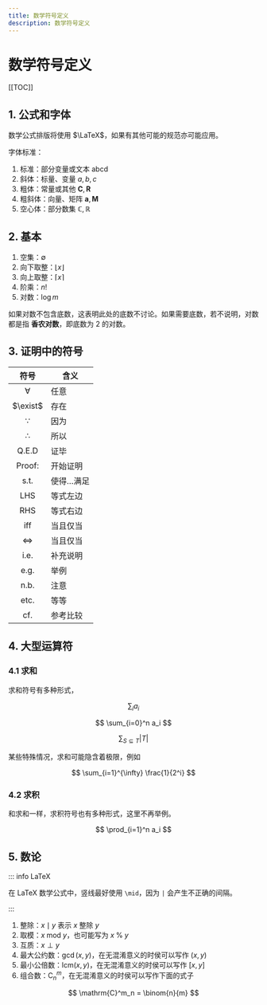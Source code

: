 ```yaml
---
title: 数学符号定义
description: 数学符号定义
---
```


# 数学符号定义

[[TOC]]

## 1. 公式和字体

数学公式排版将使用 $\LaTeX$，如果有其他可能的规范亦可能应用。

字体标准：
1. 标准：部分变量或文本 $\text{abcd}$
2. 斜体：标量、变量 $a,\,b,\,c$
3. 粗体：常量或其他 $\mathbf{C},\,\mathbf{R}$
4. 粗斜体：向量、矩阵 $\boldsymbol{a},\,\boldsymbol{M}$
5. 空心体：部分数集 $\mathbb{C},\,\mathbb{R}$

## 2. 基本

1. 空集：$\emptyset$
2. 向下取整：$\lfloor x \rfloor$
3. 向上取整：$\lceil x \rceil$
4. 阶乘：$n!$
5. 对数：$\log m$

如果对数不包含底数，这表明此处的底数不讨论。如果需要底数，若不说明，对数都是指 **香农对数**，即底数为 $2$ 的对数。

## 3. 证明中的符号

|       符号        | 含义      |
| :---------------: | --------- |
|     $\forall$     | 任意      |
|     $\exist$      | 存在      |
|    $\because$     | 因为      |
|   $\therefore$    | 所以      |
| $\mathrm{Q.E.D}$  | 证毕      |
| $\mathrm{Proof:}$ | 开始证明  |
|  $\mathrm{s.t.}$  | 使得…满足 |
|  $\mathrm{LHS}$   | 等式左边  |
|  $\mathrm{RHS}$   | 等式右边  |
|  $\mathrm{iff}$   | 当且仅当  |
|      $\iff$       | 当且仅当  |
|  $\mathrm{i.e.}$  | 补充说明  |
|  $\mathrm{e.g.}$  | 举例      |
|  $\mathrm{n.b.}$  | 注意      |
|  $\mathrm{etc.}$  | 等等      |
|  $\mathrm{cf.}$   | 参考比较  |

## 4. 大型运算符

### 4.1 求和

求和符号有多种形式，

$$
\sum_i a_i
$$

$$
\sum_{i=0}^n a_i
$$

$$
\sum_{S \subseteq T} \left|T\right|
$$

某些特殊情况，求和可能隐含着极限，例如

$$
\sum_{i=1}^{\infty} \frac{1}{2^i}
$$

### 4.2 求积

和求和一样，求积符号也有多种形式，这里不再举例。

$$
\prod_{i=1}^n a_i
$$

## 5. 数论

::: info LaTeX

在 LaTeX 数学公式中，竖线最好使用 `\mid`，因为 `|` 会产生不正确的间隔。

:::

1. 整除：$x \mid y$ 表示 $x$ 整除 $y$
2. 取模：$x \;\mathrm{mod}\; y$，也可能写为 $x \;\%\; y$
3. 互质：$x \perp y$
4. 最大公约数：$\gcd (x,\,y)$，在无混淆意义的时侯可以写作 $(x,\,y)$
5. 最小公倍数：$\mathrm{lcm}(x,\,y)$，在无混淆意义的时侯可以写作 $[x,\,y]$
6. 组合数：$\mathrm{C}_n^m$，在无混淆意义的时侯可以写作下面的式子

$$
\mathrm{C}^m_n = \binom{n}{m}
$$
